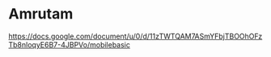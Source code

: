 # Amrutam

https://docs.google.com/document/u/0/d/11zTWTQAM7ASmYFbjTBOOhOFzTb8nloqyE6B7-4JBPVo/mobilebasic

